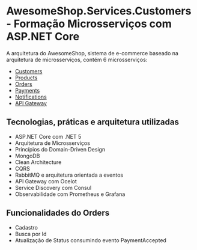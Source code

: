 # AwesomeShop.Services.Customers - Formação Microsserviços com ASP.NET Core

A arquitetura do AwesomeShop, sistema de e-commerce baseado na arquitetura de microsserviços, contém 6 microsserviços:
- [Customers](https://github.com/luisdeol/AwesomeShop.Services.Customers)
- [Products](https://github.com/luisdeol/AwesomeShop.Services.Products) 
- [Orders](https://github.com/luisdeol/AwesomeShop.Services.Orders)
- [Payments](https://github.com/luisdeol/AwesomeShop.Services.Payments)
- [Notifications](https://github.com/luisdeol/AwesomeShop.Services.Notifications)
- [API Gateway](https://github.com/luisdeol/AwesomeShop.Services.ApiGateway)

## Tecnologias, práticas e arquitetura utilizadas
- ASP.NET Core com .NET 5
- Arquitetura de Microsserviços
- Princípios do Domain-Driven Design
- MongoDB
- Clean Architecture
- CQRS
- RabbitMQ e arquitetura orientada a eventos
- API Gateway com Ocelot 
- Service Discovery com Consul
- Observabilidade com Prometheus e Grafana

## Funcionalidades do Orders
- Cadastro
- Busca por Id
- Atualização de Status consumindo evento PaymentAccepted
